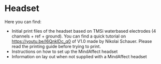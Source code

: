 # Headset
Here you can find:
- Initial print files of the headset based on TMSi waterbased electrodes (4 channels + ref + ground). You can find a quick tutorial on https://youtu.be/I6QnkIDc_q0 of V1.0 made by Nikolai Schauer. Please read the printing guide before trying to print. 
- Instructions on how to set up the MindAffect headset
- Information on lay out when not supplied with a MindAffect headset



